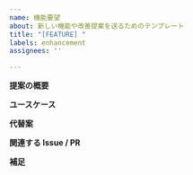 ```yaml
---
name: 機能要望
about: 新しい機能や改善提案を送るためのテンプレート
title: "[FEATURE] "
labels: enhancement
assignees: ''

---
```


**提案の概要**

**ユースケース**

**代替案**

**関連する Issue / PR**

**補足**
